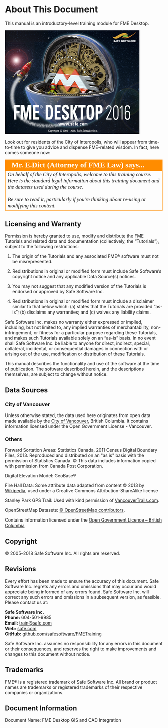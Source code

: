 # About This Document #

This manual is an introductory-level training module for FME Desktop.

![](../DesktopBasic0Introduction/Images/Img0.0.FMEAboutScreen.png)

Look out for residents of the City of Interopolis, who will appear from time-to-time to give you advice and dispense FME-related wisdom. In fact, here comes someone now:

<!--Person X Says Section-->

<table style="border-spacing: 0px">
<tr>
<td style="vertical-align:middle;background-color:darkorange;border: 2px solid darkorange">
<i class="fa fa-quote-left fa-lg fa-pull-left fa-fw" style="color:white;padding-right: 12px;vertical-align:text-top"></i>
<span style="color:white;font-size:x-large;font-weight: bold;font-family:serif">Mr. E.Dict (Attorney of FME Law) says...</span>
</td>
</tr>

<tr>
<td style="border: 1px solid darkorange">
<span style="font-family:serif; font-style:italic; font-size:larger">
On behalf of the City of Interopolis, welcome to this training course. Here is the standard legal information about this training document and the datasets used during the course.
<br><br>Be sure to read it, particularly if you're thinking about re-using or modifying this content.
</span>
</td>
</tr>
</table>


## Licensing and Warranty ##

Permission is hereby granted to use, modify and distribute the FME Tutorials and related data and documentation (collectively, the “Tutorials”), subject to the following restrictions:

1. The origin of the Tutorials and any associated FME® software must not be misrepresented.

2. Redistributions in original or modified form must include Safe Software’s copyright notice and any applicable Data Source(s) notices.

3. You may not suggest that any modified version of the Tutorials is endorsed or approved by Safe Software Inc.

4. Redistributions in original or modified form must include a disclaimer similar to that below which: (a) states that the Tutorials are provided “as-is”; (b) disclaims any warranties; and (c) waives any liability claims.

Safe Software Inc. makes no warranty either expressed or implied, including, but not limited to, any implied warranties of merchantability, non-infringement, or fitness for a particular purpose regarding these Tutorials, and makes such Tutorials available solely on an “as-is” basis. In no event shall Safe Software Inc. be liable to anyone for direct, indirect, special, collateral, incidental, or consequential damages in connection with or arising out of the use, modification or distribution of these Tutorials.

This manual describes the functionality and use of the software at the time of publication. The software described herein, and the descriptions themselves, are subject to change without notice.

## Data Sources ##

### City of Vancouver ###

Unless otherwise stated, the data used here originates from open data made available by the [City of Vancouver](http://data.vancouver.ca "City of Vancouver, Open Data"), British Columbia. It contains information licensed under the Open Government License - Vancouver.

### Others ###

Forward Sortation Areas: Statistics Canada, 2011 Census Digital Boundary Files, 2013. Reproduced and distributed on an "as is" basis with the permission of Statistics Canada. © This data includes information copied with permission from Canada Post Corporation.

Digital Elevation Model: GeoBase®

Fire Hall Data: Some attribute data adapted from content © 2013 by [Wikipedia](http://en.wikipedia.org/wiki/Vancouver_Fire_and_Rescue_Services), used under a Creative Commons Attribution-ShareAlike license

Stanley Park GPS Trail: Used with kind permission of [VancouverTrails.com](http://www.vancouvertrails.com/trails/stanley-park/).

OpenStreetMap Datasets: [© OpenStreetMap contributors](http://www.openstreetmap.org/copyright).

Contains information licensed under the [Open Government Licence – British Columbia](https://www2.gov.bc.ca/gov/content/data/open-data/open-government-license-bc)

## Copyright ##

© 2005–2018 Safe Software Inc. All rights are reserved.

## Revisions ##

Every effort has been made to ensure the accuracy of this document. Safe Software Inc. regrets any errors and omissions that may occur and would appreciate being informed of any errors found. Safe Software Inc. will correct any such errors and omissions in a subsequent version, as feasible. Please contact us at:

**Safe Software Inc.**<br>
**Phone:** 604-501-9985<br>
**Email:** [train@safe.com](mailto:train@safe.com)<br>
**Web:**   [safe.com](http://www.safe.com)<br>
**GitHub:**   [github.com/safesoftware/FMETraining](https://github.com/safesoftware/FMETraining)<br>

Safe Software Inc. assumes no responsibility for any errors in this document or their consequences, and reserves the right to make improvements and changes to this document without notice.

## Trademarks ##
FME® is a registered trademark of Safe Software Inc. All brand or product names are trademarks or registered trademarks of their respective companies or organizations.

## Document Information ##
Document Name: 	FME Desktop GIS and CAD Integration

<!--
## What's New? ##
A list of changes to this manual and its accompanying datasets can be found [on GitHub](https://github.com/safesoftware/FMETraining/blob/Desktop-Basic-2018/WhatsNew.md). The file includes a list of general revisions compared to the previous year's materials. It is designed to help trainers become up-to-speed with new content, and for students to identify which FME functionality is new for the current release.
-->

